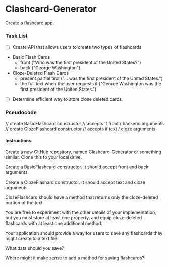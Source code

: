 # Clashcard-Generator

Create a flashcard app.

### Task List

- [ ] Create API that allows users to create two types of flashcards
- Basic Flash Cards
    - front ("Who was the first president of the United States?")
    - back ("George Washington").
- Cloze-Deleted Flash Cards
    - present partial text ("... was the first president of the United States.")
    - the full text when the user requests it ("George Washington was the first president of the United States.")
- [ ] Determine efficient way to store close deleted cards.



### Pseudocode

// create BasicFlashcard constructor
    // accepts if front / backend arguments
// create ClozeFlashcard constructor
    // accepts if text / cloze arguments

#### Instructions

Create a new GitHub repository, named Clashcard-Generator or something similar. Clone this to your local drive.

Create a BasicFlashcard constructor. It should accept front and back arguments.

Create a ClozeFlashard constructor. It should accept text and cloze arguments.

ClozeFlashcard should have a method that returns only the cloze-deleted portion of the text.

You are free to experiment with the other details of your implementation, but you must store at least one property, and equip cloze-deleted flashcards with at least one additional method.

Your application should provide a way for users to save any flashcards they might create to a text file.

What data should you save?

Where might it make sense to add a method for saving flashcards?
